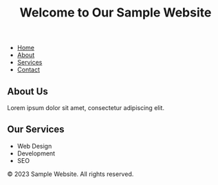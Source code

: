 
<html lang="en">
<head>
    <meta charset="UTF-8">
    <meta name="viewport" content="width=device-width, initial-scale=1.0">
    <link rel="stylesheet" href="styles.css">
    <title>Sample Website</title>
</head>
<body>
    <header>
        <h1>Welcome to Our Sample Website</h1>
    </header>
    <nav>
        <ul>
            <li><a href="#">Home</a></li>
            <li><a href="#">About</a></li>
            <li><a href="#">Services</a></li>
            <li><a href="#">Contact</a></li>
        </ul>
    </nav>
    <main>
        <section>
            <h2>About Us</h2>
            <p>Lorem ipsum dolor sit amet, consectetur adipiscing elit.</p>
        </section>
        <section>
            <h2>Our Services</h2>
            <ul>
                <li>Web Design</li>
                <li>Development</li>
                <li>SEO</li>
            </ul>
        </section>
    </main>
    <footer>
        <p>&copy; 2023 Sample Website. All rights reserved.</p>
    </footer>
</body>
</html>
